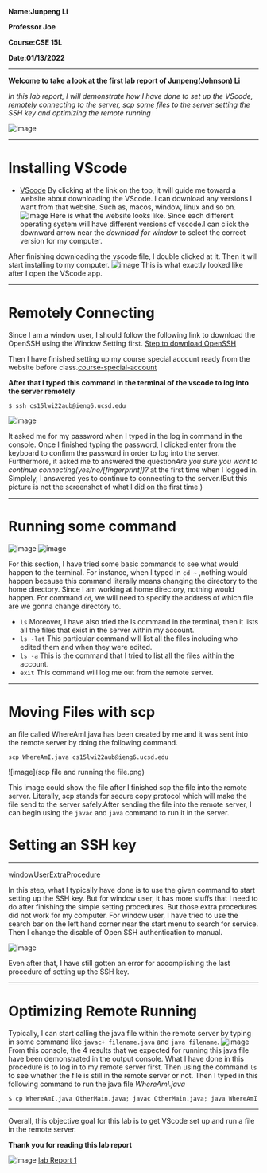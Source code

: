 **Name:Junpeng Li**
>
**Professor Joe**
>
**Course:CSE 15L**
>
**Date:01/13/2022**
___
>
**Welcome to take a look at the first lab report of Junpeng(Johnson) Li**
>
*In this lab report, I will demonstrate how I have done to set up the VScode, remotely connecting to the server,
scp some files to the server setting the SSH key and optimizing the remote running*
>
![image](https://t3.ftcdn.net/jpg/03/67/35/72/360_F_367357209_BG07SVnnB4HSHSaMiHajfZhrZZAE859A.jpg)
>
___
# Installing VScode
* [VScode](https://code.visualstudio.com/)
By clicking at the link on the top, it will guide me toward a website about downloading the VScode. I can download any versions I want from that website. Such as, macos, window, linux and so on.
![image](VScode.JPG)
Here is what the website looks like. Since each different operating system will have different versions of vscode.I can click the downward arrow near the *download for window* to select the correct version for my computer.
>
After finishing downloading the vscode file, I double clicked at it. Then it will start installing to my computer.
![image](demo.JPG)
This is what exactly looked like after I open the VScode app.
___
# Remotely Connecting
Since I am a window user, I should follow the following link to download the OpenSSH using the Window Setting first.
[Step to download OpenSSH](https://docs.microsoft.com/en-us/windows-server/administration/openssh/openssh_install_firstuse)
>
Then I have finished setting up my course special acocunt ready from the website before class.[course-special-account](https://sdacs.ucsd.edu/~icc/index.php)
>
**After that I typed this command in the terminal of the vscode to log into the server remotely**
```
$ ssh cs15lwi22aub@ieng6.ucsd.edu
```
![image](ssh.JPG)
>
It asked me for my password when I typed in the log in command in the console. Once I finished typing the password, I clicked enter from the keyboard to confirm the password in order to log into the server. Furthermore, it asked me to answered the question*Are you sure you want to continue connecting(yes/no/[fingerprint])?* at the first time when I logged in. Simplely, I answered yes to continue to connecting to the server.(But this picture is not the screenshot of what I did on the first time.)
___
# Running some command
![image](d1.JPG)
![image](d2.JPG)
>
For this section, I have tried some basic commands to see what would happen to the terminal. For instance, when I typed in `cd ~`
,nothing would happen because this command literally means changing the directory to the home directory. Since I am working at home directory, nothing would happen. For command `cd`, we will need to specify the address of which file are we gonna change directory to.
* `ls` Moreover, I have also tried the ls command in the terminal, then it lists all the files that exist in the server within my account.
* `ls -lat` This particular command will list all the files including who edited them and when they were edited.
* `ls -a` This is the command that I tried to list all the files within the account.
* `exit` This command will log me out from the remote server.
___
# Moving Files with scp
an file called WhereAmI.java has been created by me and it was sent into the remote server by doing the following command.
```
scp WhereAmI.java cs15lwi22aub@ieng6.ucsd.edu
```
![image](scp file and running the file.png)
>
This image could show the file after I finished scp the file into the remote server. Literally, scp stands for secure copy protocol which will make the file send to the 
server safely.After sending the file into the remote server, I can begin using the `javac` and `java` command to run it in the server.
>
# Setting an SSH key
___
[windowUserExtraProcedure](https://docs.microsoft.com/en-us/windows-server/administration/openssh/openssh_keymanagement#user-key-generation)
>
In this step, what I typically have done is to use the given command to start setting up the SSH key. But for window user, it has more stuffs that I need to do after finishing the simple setting procedures. But those extra procedures did not work for my computer. For window user, I have tried to use the search bar on the left hand corner near the start menu to search for service. Then I change the disable of Open SSH authentication to manual. 
>
![image](unnamed.png)
>
Even after that, I have still gotten an error for accomplishing the last procedure of setting up the SSH key.
___
# Optimizing Remote Running
Typically, I can start calling the java file within the remote server by typing in some command like `javac+ filename.java` and `java filename`.
![image](concole.JPG)
From this console, the 4 results that we expected for running this java file have been demonstrated in the output console. What I have done in this procedure is to log in to
my remote server first. Then using the command `ls` to see whether the file is still in the remote server or not. Then I typed in this following command to run the java file *WhereAmI.java*
```
$ cp WhereAmI.java OtherMain.java; javac OtherMain.java; java WhereAmI
```
___
Overall, this objective goal for this lab is to get VScode set up and run a file in the remote server.
>
**Thank you for reading this lab report**
>
![image](https://cdn.shopify.com/s/files/1/2456/1185/products/12673940m_2b09ed7bdeadb6ca74ddb4be22e919b5a7020e38_473x473.jpg?v=1621251490)
[lab Report 1](https://johnsonli010801.github.io/cse15l-lab-reports/lab-report-1-week-2.html)
